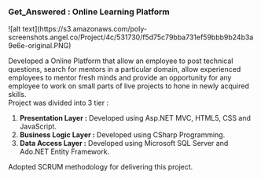 <h3>Get_Answered : Online Learning Platform</h3>
![alt text](https://s3.amazonaws.com/poly-screenshots.angel.co/Project/4c/531730/f5d75c79bba731ef59bbb9b24b3a9e6e-original.PNG)
<p>Developed a Online Platform that allow an employee to post technical questions,
search for mentors in a particular domain,
allow experienced employees to mentor fresh minds and provide an opportunity for any employee to work on small parts of live projects to hone in newly acquired skills.
<br>Project was divided into 3 tier :
<ol>
<li> <b>Presentation Layer :</b> Developed using Asp.NET MVC, HTML5, CSS and JavaScript.</li>
<li> <b>Business Logic Layer :</b> Developed using CSharp Programming.</li>
<li> <b>Data Access Layer :</b> Developed using Microsoft SQL Server and Ado.NET Entity Framework. </li>
</ol>
 Adopted SCRUM methodology for delivering this project.
</p>
